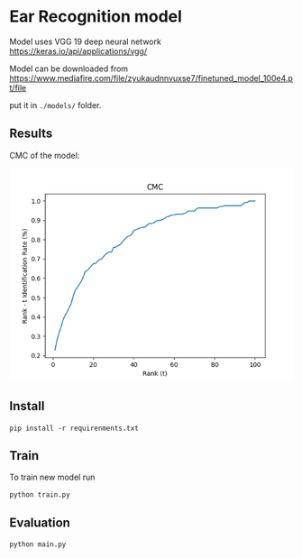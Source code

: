 # Ear Recognition model
Model uses VGG 19 deep neural network https://keras.io/api/applications/vgg/


Model can be downloaded from
https://www.mediafire.com/file/zyukaudnnvuxse7/finetuned_model_100e4.pt/file

put it in `./models/` folder.

## Results

CMC of the model:

![CMC](./results/Figure_1.png)

## Install

```
pip install -r requirenments.txt
```

## Train

To train new model run

```
python train.py
```

## Evaluation

```
python main.py
```
